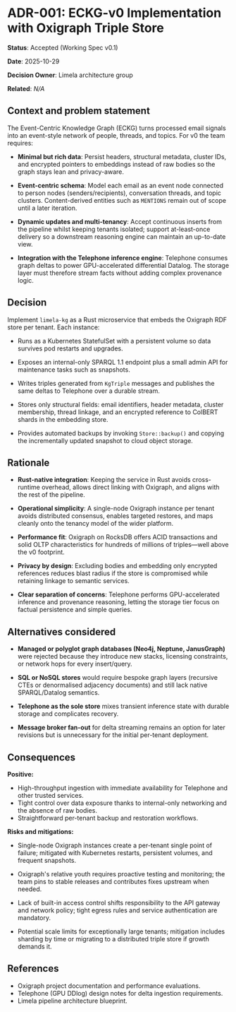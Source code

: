# ADR-001: ECKG-v0 Implementation with Oxigraph Triple Store

**Status**: Accepted (Working Spec v0.1)

**Date**: 2025-10-29

**Decision Owner**: Limela architecture group

**Related**: *N/A*

## Context and problem statement

The Event-Centric Knowledge Graph (ECKG) turns processed email signals into an
event-style network of people, threads, and topics. For v0 the team requires:

- **Minimal but rich data**: Persist headers, structural metadata, cluster IDs,
  and encrypted pointers to embeddings instead of raw bodies so the graph stays
  lean and privacy-aware.

- **Event-centric schema**: Model each email as an event node connected to
  person nodes (senders/recipients), conversation threads, and topic clusters.
  Content-derived entities such as `MENTIONS` remain out of scope until a later
  iteration.

- **Dynamic updates and multi-tenancy**: Accept continuous inserts from the
  pipeline whilst keeping tenants isolated; support at-least-once delivery so a
  downstream reasoning engine can maintain an up-to-date view.

- **Integration with the Telephone inference engine**: Telephone consumes graph
  deltas to power GPU-accelerated differential Datalog. The storage layer must
  therefore stream facts without adding complex provenance logic.

## Decision

Implement `limela-kg` as a Rust microservice that embeds the Oxigraph RDF store
per tenant. Each instance:

- Runs as a Kubernetes StatefulSet with a persistent volume so data survives pod
  restarts and upgrades.

- Exposes an internal-only SPARQL 1.1 endpoint plus a small admin API for
  maintenance tasks such as snapshots.

- Writes triples generated from `KgTriple` messages and publishes the same
  deltas to Telephone over a durable stream.

- Stores only structural fields: email identifiers, header metadata, cluster
  membership, thread linkage, and an encrypted reference to ColBERT shards in
  the embedding store.

- Provides automated backups by invoking `Store::backup()` and copying the
  incrementally updated snapshot to cloud object storage.

## Rationale

- **Rust-native integration**: Keeping the service in Rust avoids cross-runtime
  overhead, allows direct linking with Oxigraph, and aligns with the rest of
  the pipeline.

- **Operational simplicity**: A single-node Oxigraph instance per tenant avoids
  distributed consensus, enables targeted restores, and maps cleanly onto the
  tenancy model of the wider platform.

- **Performance fit**: Oxigraph on RocksDB offers ACID transactions and solid
  OLTP characteristics for hundreds of millions of triples—well above the v0
  footprint.

- **Privacy by design**: Excluding bodies and embedding only encrypted
  references reduces blast radius if the store is compromised while retaining
  linkage to semantic services.

- **Clear separation of concerns**: Telephone performs GPU-accelerated
  inference and provenance reasoning, letting the storage tier focus on factual
  persistence and simple queries.

## Alternatives considered

- **Managed or polyglot graph databases (Neo4j, Neptune, JanusGraph)** were
  rejected because they introduce new stacks, licensing constraints, or network
  hops for every insert/query.

- **SQL or NoSQL stores** would require bespoke graph layers (recursive CTEs or
  denormalised adjacency documents) and still lack native SPARQL/Datalog
  semantics.

- **Telephone as the sole store** mixes transient inference state with durable
  storage and complicates recovery.

- **Message broker fan-out** for delta streaming remains an option for later
  revisions but is unnecessary for the initial per-tenant deployment.

## Consequences

**Positive:**

- High-throughput ingestion with immediate availability for Telephone and other
  trusted services.
- Tight control over data exposure thanks to internal-only networking and the
  absence of raw bodies.
- Straightforward per-tenant backup and restoration workflows.

**Risks and mitigations:**

- Single-node Oxigraph instances create a per-tenant single point of failure;
  mitigated with Kubernetes restarts, persistent volumes, and frequent
  snapshots.

- Oxigraph's relative youth requires proactive testing and monitoring; the team
  pins to stable releases and contributes fixes upstream when needed.

- Lack of built-in access control shifts responsibility to the API gateway and
  network policy; tight egress rules and service authentication are mandatory.

- Potential scale limits for exceptionally large tenants; mitigation includes
  sharding by time or migrating to a distributed triple store if growth demands
  it.

## References

- Oxigraph project documentation and performance evaluations.
- Telephone (GPU DDlog) design notes for delta ingestion requirements.
- Limela pipeline architecture blueprint.
